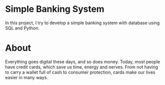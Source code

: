 # Simple Banking System
In this project, I try to develop a simple banking system with database using SQL and Python.
# About
Everything goes digital these days, and so does money. Today, most people have credit cards, which save us time, energy and nerves. From not having to carry a wallet full of cash to consumer protection, cards make our lives easier in many ways. 
